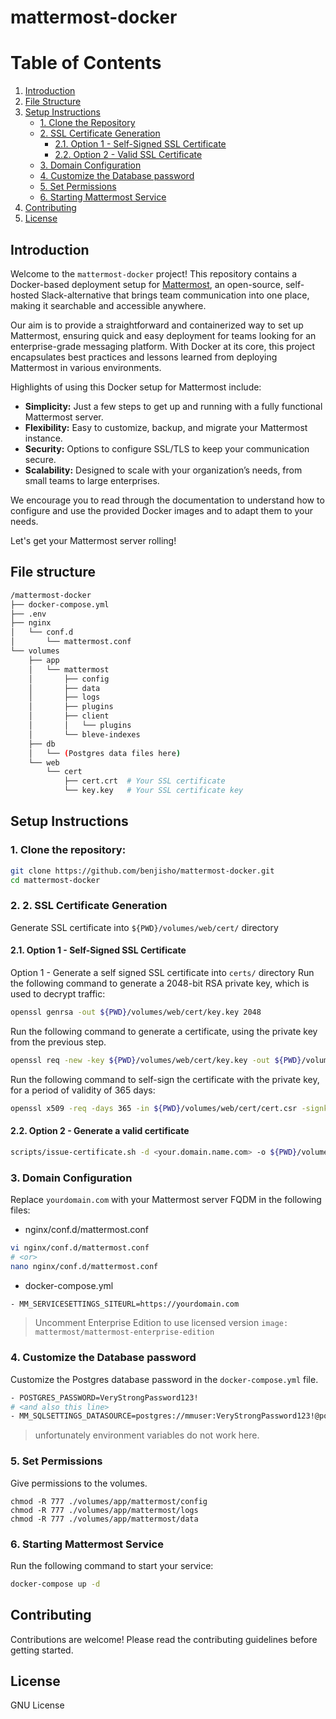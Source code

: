 # mattermost-docker

# Table of Contents

1. [Introduction](#introduction)
2. [File Structure](#file-structure)
3. [Setup Instructions](#setup-instructions)
   - [1. Clone the Repository](#1-clone-the-repository)
   - [2. SSL Certificate Generation](#2-ssl-certificate-generation)
     - [2.1. Option 1 - Self-Signed SSL Certificate](#21-option-1---self-signed-ssl-certificate)
     - [2.2. Option 2 - Valid SSL Certificate](#22-Option-2---valid-ssl-certificate)
   - [3. Domain Configuration](#3-domain-configuration)
   - [4. Customize the Database password](#4-customize-the-database-password)
   - [5. Set Permissions](#5-set-permissions)
   - [6. Starting Mattermost Service](#6-starting-mattermost-service)
4. [Contributing](#contributing)
5. [License](#license)

## Introduction

Welcome to the `mattermost-docker` project! This repository contains a Docker-based deployment setup for [Mattermost](https://mattermost.com/), an open-source, self-hosted Slack-alternative that brings team communication into one place, making it searchable and accessible anywhere.

Our aim is to provide a straightforward and containerized way to set up Mattermost, ensuring quick and easy deployment for teams looking for an enterprise-grade messaging platform. With Docker at its core, this project encapsulates best practices and lessons learned from deploying Mattermost in various environments.

Highlights of using this Docker setup for Mattermost include:

- **Simplicity:** Just a few steps to get up and running with a fully functional Mattermost server.
- **Flexibility:** Easy to customize, backup, and migrate your Mattermost instance.
- **Security:** Options to configure SSL/TLS to keep your communication secure.
- **Scalability:** Designed to scale with your organization’s needs, from small teams to large enterprises.

We encourage you to read through the documentation to understand how to configure and use the provided Docker images and to adapt them to your needs.

Let's get your Mattermost server rolling!

## File structure
```bash
/mattermost-docker
├── docker-compose.yml
├── .env
├── nginx
│   └── conf.d
│       └── mattermost.conf
└── volumes
    ├── app
    │   └── mattermost
    │       ├── config
    │       ├── data
    │       ├── logs
    │       ├── plugins
    │       ├── client
    │       │   └── plugins
    │       └── bleve-indexes
    ├── db
    │   └── (Postgres data files here)
    └── web
        └── cert
            ├── cert.crt  # Your SSL certificate
            └── key.key   # Your SSL certificate key

```

## Setup Instructions

### 1. Clone the repository:
```bash
git clone https://github.com/benjisho/mattermost-docker.git
cd mattermost-docker
```

### 2. 2. SSL Certificate Generation
Generate SSL certificate into `${PWD}/volumes/web/cert/` directory

#### 2.1. Option 1 - Self-Signed SSL Certificate
Option 1 - Generate a self signed SSL certificate into `certs/` directory
Run the following command to generate a 2048-bit RSA private key, which is used to decrypt traffic:
```bash
openssl genrsa -out ${PWD}/volumes/web/cert/key.key 2048
```
Run the following command to generate a certificate, using the private key from the previous step.
```bash
openssl req -new -key ${PWD}/volumes/web/cert/key.key -out ${PWD}/volumes/web/cert/cert.csr
```
Run the following command to self-sign the certificate with the private key, for a period of validity of 365 days:
```bash
openssl x509 -req -days 365 -in ${PWD}/volumes/web/cert/cert.csr -signkey ${PWD}/volumes/web/cert/key.key -out ${PWD}/volumes/web/cert/cert.crt
```
#### 2.2. Option 2 - Generate a valid certificate
```bash
scripts/issue-certificate.sh -d <your.domain.name.com> -o ${PWD}/volumes/web/cert/
```
### 3. Domain Configuration
Replace `yourdomain.com` with your Mattermost server FQDM in the following files:

- nginx/conf.d/mattermost.conf

```bash
vi nginx/conf.d/mattermost.conf
# <or>
nano nginx/conf.d/mattermost.conf
```

- docker-compose.yml

```bash
- MM_SERVICESETTINGS_SITEURL=https://yourdomain.com
```
> Uncomment Enterprise Edition to use licensed version `image: mattermost/mattermost-enterprise-edition`
### 4. Customize the Database password
Customize the Postgres database password in the `docker-compose.yml` file.
```bash
- POSTGRES_PASSWORD=VeryStrongPassword123!
# <and also this line>
- MM_SQLSETTINGS_DATASOURCE=postgres://mmuser:VeryStrongPassword123!@postgres:5432/mattermost?sslmode=disable&connect_timeout=10
```
  > unfortunately environment variables do not work here.

### 5. Set Permissions
Give permissions to the volumes.
```
chmod -R 777 ./volumes/app/mattermost/config
chmod -R 777 ./volumes/app/mattermost/logs
chmod -R 777 ./volumes/app/mattermost/data
```

### 6. Starting Mattermost Service
Run the following command to start your service:
```bash
docker-compose up -d
```

## Contributing
Contributions are welcome! Please read the contributing guidelines before getting started.

## License
GNU License
